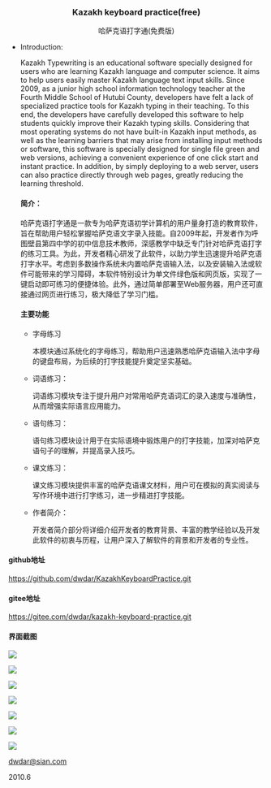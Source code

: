 <h3 align="center">Kazakh keyboard practice(free)</h3>

<p align="center">哈萨克语打字通(免费版)</p>

- Introduction:

  Kazakh Typewriting is an educational software specially designed for users who are learning Kazakh language and computer science. It aims to help users easily master Kazakh language text input skills. Since 2009, as a junior high school information technology teacher at the Fourth Middle School of Hutubi County, developers have felt a lack of specialized practice tools for Kazakh typing in their teaching. To this end, the developers have carefully developed this software to help students quickly improve their Kazakh typing skills. Considering that most operating systems do not have built-in Kazakh input methods, as well as the learning barriers that may arise from installing input methods or software, this software is specially designed for single file green and web versions, achieving a convenient experience of one click start and instant practice. In addition, by simply deploying to a web server, users can also practice directly through web pages, greatly reducing the learning threshold.

  #### 简介：
  
  哈萨克语打字通是一款专为哈萨克语初学计算机的用户量身打造的教育软件，旨在帮助用户轻松掌握哈萨克语文字录入技能。自2009年起，开发者作为呼图壁县第四中学的初中信息技术教师，深感教学中缺乏专门针对哈萨克语打字的练习工具。为此，开发者精心研发了此软件，以助力学生迅速提升哈萨克语打字水平。考虑到多数操作系统未内置哈萨克语输入法，以及安装输入法或软件可能带来的学习障碍，本软件特别设计为单文件绿色版和网页版，实现了一键启动即可练习的便捷体验。此外，通过简单部署至Web服务器，用户还可直接通过网页进行练习，极大降低了学习门槛。
  
  #### 主要功能
  
  - 字母练习
  
    本模块通过系统化的字母练习，帮助用户迅速熟悉哈萨克语输入法中字母的键盘布局，为后续的打字技能提升奠定坚实基础。
  
  - 词语练习：
  
    词语练习模块专注于提升用户对常用哈萨克语词汇的录入速度与准确性，从而增强实际语言应用能力。
  
  - 语句练习：
  
    语句练习模块设计用于在实际语境中锻炼用户的打字技能，加深对哈萨克语句子的理解，并提高录入技巧。
  
  - 课文练习：
  
    课文练习模块提供丰富的哈萨克语课文材料，用户可在模拟的真实阅读与写作环境中进行打字练习，进一步精进打字技能。
  
  - 作者简介：
  
    开发者简介部分将详细介绍开发者的教育背景、丰富的教学经验以及开发此软件的初衷与历程，让用户深入了解软件的背景和开发者的专业性。
  
    

#### github地址

https://github.com/dwdar/KazakhKeyboardPractice.git

#### gitee地址

https://gitee.com/dwdar/kazakh-keyboard-practice.git



#### 界面截图

![](./img/01.png)

![](./img/02.png)

![](./img/03.png)

![](./img/04.png)

![](./img/05.png)

![](./img/06.png)

![](./img/07.png)


dwdar@sian.com

2010.6

